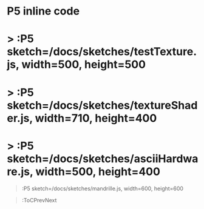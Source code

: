 # P5 inline code

# > :P5 sketch=/docs/sketches/testTexture.js, width=500, height=500

# > :P5 sketch=/docs/sketches/textureShader.js, width=710, height=400

# > :P5 sketch=/docs/sketches/asciiHardware.js, width=500, height=400


> :P5 sketch=/docs/sketches/mandrille.js, width=600, height=600


> :ToCPrevNext